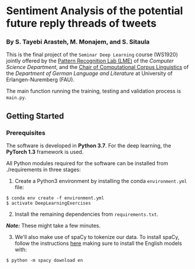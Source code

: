 # Sentiment Analysis of the potential future reply threads of tweets

### By S. Tayebi Arasteh, M. Monajem, and S. Sitaula

This is the final project of the `Seminar Deep Learning` course (WS1920) jointly offered by the [Pattern Recognition Lab (LME)](https://lme.tf.fau.de/) of the *Computer Science Department*, and 
the [Chair of Computational Corpus Linguistics](https://www.linguistik.phil.fau.de/) of the *Department of German Language and Literature* at University of Erlangen-Nuremberg (FAU).


The main function running the training, testing and validation process is `main.py`.

## Getting Started

### Prerequisites

The software is developed in **Python 3.7**. For the deep learning, the **PyTorch 1.3** framework is used.


All Python modules required for the software can be installed from ./requirements in three stages:

1. Create a Python3 environment by installing the conda `environment.yml` file:

```
$ conda env create -f environment.yml
$ activate DeepLearningExercises
```



2. Install the remaining dependencies from `requirements.txt`.

***Note:*** These might take a few minutes.

3. We'll also make use of spaCy to tokenize our data. To install spaCy, follow the instructions [here](https://spacy.io/usage) making sure to install the English models with:

```
$ python -m spacy download en
```

